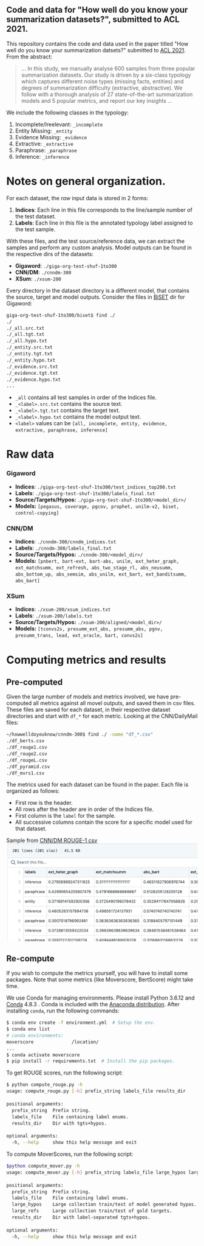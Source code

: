 Code and data for "How well do you know your summarization datasets?", submitted to ACL 2021.
---

This repository contains the code and data used in the paper titled "How well do you know your summarization datsets?" submitted to [ACL 2021](https://2021.aclweb.org/calls/papers/). From the abstract:
> ... In this study, we manually analyse 600 samples from three popular summarization datasets. Our study is driven by a six-class typology which captures different noise types (missing facts, entities) and degrees of summarization difficulty (extractive, abstractive). We follow with a thorough analysis of 27 state-of-the-art summarization models and 5 popular metrics, and report our key insights ...

We include the following classes in the typology:
1. Incomplete/Ireelevant: `_incomplete`
2. Entity Missing: `_entity`
3. Evidence Missing: `_evidence`
4. Extractive: `_extractive`
5. Paraphrase: `_paraphrase`
6. Inference: `_inference`

# Notes on general organization.
For each dataset, the *raw* input data is stored in 2 forms:
1. **Indices**: Each line in this file corresponds to the line/sample number of the test dataset.
2. **Labels**: Each line in this file is the annotated typology label assigned to the test sample.

With these files, and the test source/reference data, we can extract the samples and perform any custom analysis. Model outputs can be found in the respective dirs of the datasets:
* **Gigaword**: `./giga-org-test-shuf-1to300`
* **CNN/DM**: `./cnndm-300`
* **XSum**: `./xsum-200`

Every directory in the dataset directory is a different model, that contains the source, target and model outputs. Consider the files in [BiSET](https://www.aclweb.org/anthology/P19-1207/) dir for Gigaword:
```bash
giga-org-test-shuf-1to300/biset$ find ./
./
./_all.src.txt
./_all.tgt.txt
./_all.hypo.txt
./_entity.src.txt
./_entity.tgt.txt
./_entity.hypo.txt
./_evidence.src.txt
./_evidence.tgt.txt
./_evidence.hypo.txt
...
```
* `_all` contains all test samples in order of the Indices file.
* `_<label>.src.txt` contains the source text.
* `_<label>.tgt.txt` contains the target text.
* `_<label>.hypo.txt` contains the model output text.
* `<label>` values can be `[all, incomplete, entity, evidence, extractive, paraphrase, inference]`


# Raw data
### Gigaword
* **Indices**: `./giga-org-test-shuf-1to300/test_indices_top200.txt`
* **Labels**: `./giga-org-test-shuf-1to300/labels_final.txt`
* **Source/Targets/Hypos:** `./giga-org-test-shuf-1to300/<model_dir>/`
* **Models:** `[pegasus, coverage, pgcov, prophet, unilm-v2, biset, control-copying]`

### CNN/DM
* **Indices**: `./cnndm-300/cnndm_indices.txt`
* **Labels**: `./cnndm-300/labels_final.txt`
* **Source/Targets/Hypos:** `./cnndm-300/<model_dir>/`
* **Models:** `[pnbert, bart-ext, bart-abs, unilm, ext_heter_graph, ext_matchsumm, ext_refresh, abs_two_stage_rl, abs_neusumm, abs_bottom_up, abs_semsim, abs_unilm, ext_bart, ext_banditsumm, abs_bart]`

### XSum
* **Indices**: `./xsum-200/xsum_indices.txt`
* **Labels**: `./xsum-200/labels.txt`
* **Source/Targets/Hypos:** `./xsum-200/aligned/<model_dir>/`
* **Models:** `[tconvs2s, presumm_ext_abs, presumm_abs, pgnv, presumm_trans, lead, ext_oracle, bart, convs2s]`

# Computing metrics and results
## Pre-computed
Given the large number of models and metrics involved, we have pre-computed all metrics against all movel outputs, and saved them in csv files. These files are saved for each dataset, in their respective dataset directories and start with `df_*` for each metric. Looking at the CNN/DailyMail files:
```bash
~/howwelldoyouknow/cnndm-300$ find ./ -name "df_*.csv"
./df_berts.csv
./df_rouge1.csv
./df_rouge2.csv
./df_rougeL.csv
./df_pyramid.csv
./df_mvrs1.csv
```

The metrics used for each dataset can be found in the paper. Each file is organized as follows:
* First row is the header.
* All rows after the header are in order of the Indices file.
* First column is the `label` for the sample.
* All successive columns contain the score for a specific model used for that dataset.

Sample from [CNN/DM ROUGE-1 csv](https://github.com/anonymous-6502/howwelldoyouknow/blob/master/cnndm-300/df_rouge1.csv)
![sample scores csv](./sample_scores_csv.png)

## Re-compute
If you wish to compute the metrics yourself, you will have to install some packages. Note that some metrics (like Moverscore, BertScore) might take time.

We use Conda for managing environments. Please install Python 3.6.12 and [Conda](https://docs.conda.io/projects/conda/en/latest/index.html) 4.8.3 . Conda is included with the [Anaconda distribution](https://www.anaconda.com/products/individual). After installing `conda`, run the following commands:
```bash
$ conda env create -f environment.yml  # Setup the env.
$ conda env list
# conda environments:
moverscore              /location/
...
$ conda activate moverscore
$ pip install -r requirements.txt  # Install the pip packages.
```

To get ROUGE scores, run the following script:
```bash
$ python compute_rouge.py -h
usage: compute_rouge.py [-h] prefix_string labels_file results_dir

positional arguments:
  prefix_string  Prefix string.
  labels_file    File containing label enums.
  results_dir    Dir with tgts+hypos.

optional arguments:
  -h, --help     show this help message and exit
```

To compute MoverScores, run the following script:
```bash
$python compute_mover.py -h
usage: compute_mover.py [-h] prefix_string labels_file large_hypos large_refs results_dir

positional arguments:
  prefix_string  Prefix string.
  labels_file    File containing label enums.
  large_hypos    Large collection train/test of model generated hypos.
  large_refs     Large collection train/test of gold targets.
  results_dir    Dir with label-separated tgts+hypos.
  
optional arguments:
  -h, --help     show this help message and exit
```

